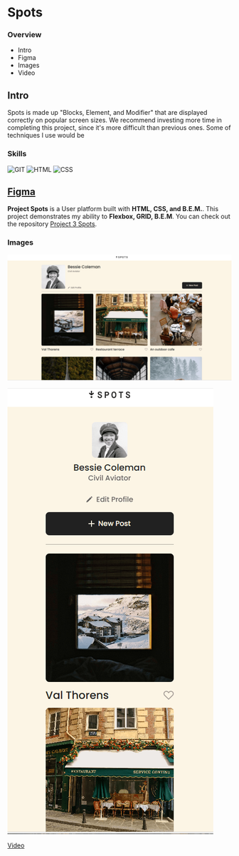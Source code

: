 # Spots

### Overview

- Intro
- Figma
- Images
- Video

## Intro

Spots is made up "Blocks, Element, and Modifier" that are displayed correctly on popular screen sizes. We recommend investing more time in completing this project, since it's more difficult than previous ones. Some of techniques I use would be

### Skills

![GIT](https://img.shields.io/badge/GIT-E44C30?style=for-the-badge&logo=git&logoColor=white)
![HTML](https://img.shields.io/badge/-HTML-E34F26?style=flat-square&logo=html5&logoColor=white)
![CSS](https://img.shields.io/badge/-CSS-1572B6?style=flat-square&logo=css3&logoColor=white)

## [Figma](https://www.figma.com/file/BBNm2bC3lj8QQMHlnqRsga/Sprint-3-Project-%E2%80%94-Spots?type=design&node-id=2%3A60&mode=design&t=afgNFybdorZO6cQo-1)

**Project Spots** is a User platform built with **HTML, CSS, and B.E.M.**. This project demonstrates my ability to **Flexbox, GRID, B.E.M**. You can check out the repository [Project 3 Spots](https://github.com/MorrisDevearl86/se_project_spots.git).

### Images

![Spots Desktop](./images/Desktop%20View.png)

![Spots Mobile](./images/Mobile%20View.png)

[Video](https://www.loom.com/share/26f0c457a19e419e95c06046fdb6efca?sid=8c5c67fc-3430-4fbb-91c9-1b45fa310625)

